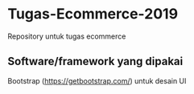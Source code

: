 # Tugas-Ecommerce-2019
Repository untuk tugas ecommerce

## Software/framework yang dipakai
Bootstrap (https://getbootstrap.com/) untuk desain UI
